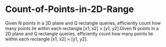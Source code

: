 # Count-of-Points-in-2D-Range
Given N points in a 2D plane and Q rectangle queries, efficiently count how many points lie within each rectangle [x1, x2] × [y1, y2].Given N points in a 2D plane and Q rectangle queries, efficiently count how many points lie within each rectangle [x1, x2] × [y1, y2].

